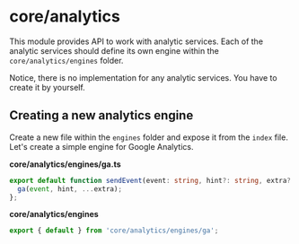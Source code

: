 # core/analytics

This module provides API to work with analytic services.
Each of the analytic services should define its own engine within the `core/analytics/engines` folder.

Notice, there is no implementation for any analytic services.
You have to create it by yourself.

## Creating a new analytics engine

Create a new file within the `engines` folder and expose it from the `index` file.
Let's create a simple engine for Google Analytics.

__core/analytics/engines/ga.ts__

```typescript
export default function sendEvent(event: string, hint?: string, extra?: [...string, Dictionary?]) {
  ga(event, hint, ...extra);
};
```

__core/analytics/engines__

```typescript
export { default } from 'core/analytics/engines/ga';
```
